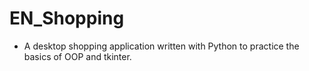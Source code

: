 # EN_Shopping
- A desktop shopping application written with Python to practice the basics of OOP and tkinter.
